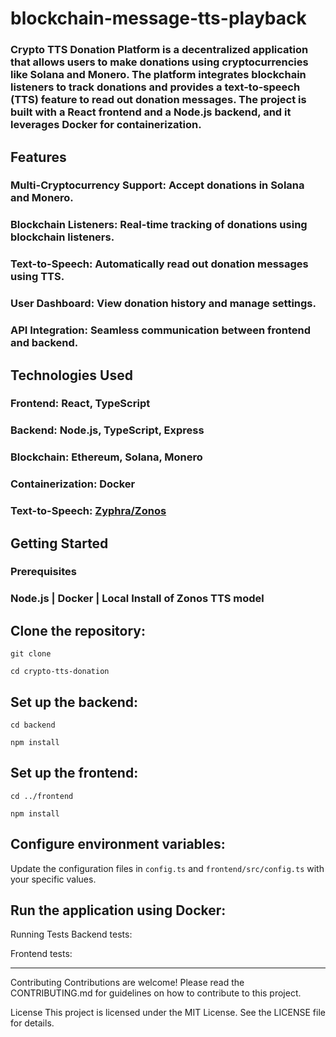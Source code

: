 # blockchain-message-tts-playback

### Crypto TTS Donation Platform is a decentralized application that allows users to make donations using cryptocurrencies like Solana and Monero. The platform integrates blockchain listeners to track donations and provides a text-to-speech (TTS) feature to read out donation messages. The project is built with a React frontend and a Node.js backend, and it leverages Docker for containerization.

## Features

### Multi-Cryptocurrency Support: Accept donations in Solana and Monero.

### Blockchain Listeners: Real-time tracking of donations using blockchain listeners.

### Text-to-Speech: Automatically read out donation messages using TTS.

### User Dashboard: View donation history and manage settings.

### API Integration: Seamless communication between frontend and backend.

## Technologies Used

### Frontend: React, TypeScript

### Backend: Node.js, TypeScript, Express

### Blockchain: Ethereum, Solana, Monero

### Containerization: Docker

### Text-to-Speech: [Zyphra/Zonos](https://github.com/Zyphra/Zonos)

## Getting Started

### Prerequisites

### Node.js | Docker | Local Install of Zonos TTS model

## Clone the repository:

`git clone `

`cd crypto-tts-donation`

## Set up the backend:

`cd backend`

`npm install`

## Set up the frontend:

`cd ../frontend`

`npm install`

## Configure environment variables:

Update the configuration files in `config.ts` and `frontend/src/config.ts` with your specific values.

## Run the application using Docker:

Running Tests
Backend tests:

Frontend tests:

---

Contributing
Contributions are welcome! Please read the CONTRIBUTING.md for guidelines on how to contribute to this project.

License
This project is licensed under the MIT License. See the LICENSE file for details.


